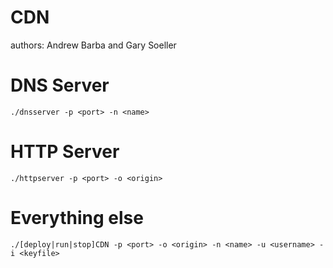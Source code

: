 CDN
===

authors: Andrew Barba and Gary Soeller

DNS Server
=========

```./dnsserver -p <port> -n <name>```

HTTP Server
===========

```./httpserver -p <port> -o <origin>```

Everything else
===============

```./[deploy|run|stop]CDN -p <port> -o <origin> -n <name> -u <username> -i <keyfile>```
